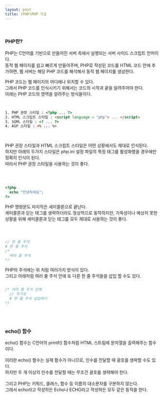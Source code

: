 ```yaml
---
layout: post
title: (PHP)PHP 기초
---
```


<br>

### PHP란?

PHP는 C언어를 기반으로 만들어진 서버 측에서 실행되는 서버 사이드 스크립트 언어이다.  
동적 웹 페이지를 쉽고 빠르게 만들어주며, PHP로 작성된 코드를 HTML 코드 안에 추가하면, 웹 서버는 해당 PHP 코드를 해석해서 동적 웹 페이지를 생성한다.
<br>

PHP 코드는 웹 페이지의 어디에나 위치할 수 있다.  
그래서 PHP 코드를 인식시키기 위해서는 코드의 시작과 끝을 알려주어야 한다.  
아래는 PHP 코드의 영역을 알려주는 방식들이다.

<br>

``` html
1. PHP 권장 스타일 : <?php ... ?>  
2. HTML 스크립트 스타일 : <script language = "php"> ... </script>  
3. SGML 스타일 : <? ... ?>  
4. ASP 스타일 : <% ... %>
```

<br>

PHP 권장 스타일과 HTML 스크립트 스타일은 어떤 상황에서도 제대로 인식된다.  
하지만 아래의 두가지 스타일은 php.ini 설정 파일의 특정 태그를 활성화했을 경우에만 정확히 인식이 된다.  
따라서 PHP 권장 스타일을 사용하는 것이 좋다.

<br>
<br>

``` php
<?php
  echo "안녕하세요";
?>

```

PHP 명령문도 마지막은 세미콜론으로 끝난다.  
세미콜론과 닫는 태그를 생략하더라도 정상적으로 동작하지만, 가독성이나 예상치 못한 상황을 위해 세미콜론과 닫는 태그를 모두 제대로 사용하는 것이 좋다. 


<br>

``` php

// 한 줄 주석
# 한 줄 주석
/*
  여러 줄 주석
*/

```

PHP의 주석에는 위 처럼 여러가지 방식이 있다.  
그리고 아래처럼 여러 줄 주석 안에 또 다른 한 줄 주석들을 삽입 할 수도 있다.  

``` php

/* 여러 줄 주석 안에
  // 추가로
  # 한 줄 주석 삽입하기
*/

```

<br>
<br>

### echo() 함수

echo() 함수는 C언어의 printf() 함수처럼 HTML 스트림에 문자열을 출력해주는 함수이다.  
<br>
이러한 echo() 함수는 실제 함수가 아니므로, 인수를 전달할 때 괄호를 생략할 수도 있다.  
하지만 두 개 이상의 인수를 전달할 때는 무조건 괄호를 생략해야 한다.  
<br>
그리고 PHP는 키워드, 클래스, 함수 등 이름의 대소문자를 구분하지 않는다.  
그래서 echo라고 작성하든 Echo나 ECHO라고 작성하든 모두 같은 동작을 한다.  

<br>

